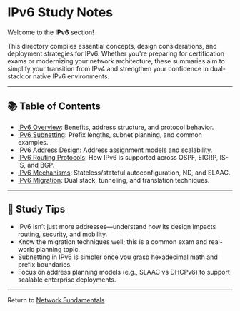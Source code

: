# IPv6 Study Notes

Welcome to the **IPv6** section!

This directory compiles essential concepts, design considerations, and deployment strategies for IPv6. Whether you're preparing for certification exams or modernizing your network architecture, these summaries aim to simplify your transition from IPv4 and strengthen your confidence in dual-stack or native IPv6 environments.

---

## 📚 Table of Contents

- [IPv6 Overview](ipv6-overview.md): Benefits, address structure, and protocol behavior.  
- [IPv6 Subnetting](ipv6-subnetting.md): Prefix lengths, subnet planning, and common examples.  
- [IPv6 Address Design](ipv6-address-design.md): Address assignment models and scalability.  
- [IPv6 Routing Protocols](ipv6-routing-protocols.md): How IPv6 is supported across OSPF, EIGRP, IS-IS, and BGP.  
- [IPv6 Mechanisms](ipv6-mechanisms.md): Stateless/stateful autoconfiguration, ND, and SLAAC.  
- [IPv6 Migration](ipv6-migration.md): Dual stack, tunneling, and translation techniques.  

---

## 🚦 Study Tips

- IPv6 isn’t just more addresses—understand how its design impacts routing, security, and mobility.
- Know the migration techniques well; this is a common exam and real-world planning topic.
- Subnetting in IPv6 is simpler once you grasp hexadecimal math and prefix boundaries.
- Focus on address planning models (e.g., SLAAC vs DHCPv6) to support scalable enterprise deployments.

---

Return to [Network Fundamentals](../README.md)

